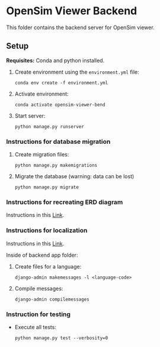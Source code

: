 # OpenSim Viewer Backend

This folder contains the backend server for OpenSim viewer.

## Setup

**Requisites:** Conda and python installed.

1. Create environment using the `environment.yml` file:

   `conda env create -f environment.yml`

2. Activate environment:

   `conda activate opensim-viewer-bend`

3. Start server:

   `python manage.py runserver`

### Instructions for database migration

   1. Create migration files:

      `python manage.py makemigrations`

   2. Migrate the database (warning: data can be lost)

      `python manage.py migrate`

### Instructions for recreating ERD diagram

Instructions in this [Link](https://www.wplogout.com/export-database-diagrams-erd-from-django/).

### Instructions for localization

Instructions in this [Link](https://docs.djangoproject.com/en/4.2/topics/i18n/translation/).

Inside of backend app folder:

1. Create files for a language:

   `django-admin makemessages -l <language-code>`

2. Compile messages:

   `django-admin compilemessages`

### Instruction for testing

- Execute all tests:

   `python manage.py test --verbosity=0`